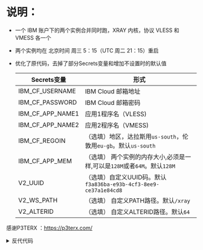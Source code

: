 # 说明：
* 一个 IBM 账户下的两个实例合并同时跑，XRAY 内核，协议 VLESS 和 VMESS 各一个
* 两个实例均在 北京时间 周三 5：15（UTC 周二 21：15）重启
* 优化了原代码，去掉了部分Secrets变量和增加不设置时的默认值

  | Secrets变量 | 形式 |
  | --------------------- | ----------- |
  | IBM_CF_USERNAME      | IBM Cloud 邮箱地址 |
  | IBM_CF_PASSWORD | IBM Cloud 邮箱密码 |
  | IBM_CF_APP_NAME1 | 应用1程序名（VLESS)|
  | IBM_CF_APP_NAME2 | 应用2程序名（VMESS)|
  | IBM_CF_REGOIN | （选填）地区，达拉斯用`us-south`，伦敦用`eu-gb`。默认`us-south`|
  | IBM_CF_APP_MEM | （选填） 两个实例的内存大小,必须是一样,可以是`128M`或者`64M`。默认`128M` |
  | V2_UUID | （选填）自定义UUID码。默认`f3a836ba-e93b-4cf3-8ee9-ce37a1e84cd8`|
  | V2_WS_PATH |（选填） 自定义PATH路径。默认`/xray`|
  | V2_ALTERID |（选填） 自定义ALTERID路径。默认`64`|
   
感谢P3TERX ：https://p3terx.com/


<details>
<summary>反代代码</summary>

```js
addEventListener(
	"fetch",event => {
		let url=new URL(event.request.url);
		url.hostname="应用app名";
		url.pathname ="路径";
		let request=new Request(url,event.request);
		event. respondWith(
			fetch(request)
		)
	}
)
```
</details>
